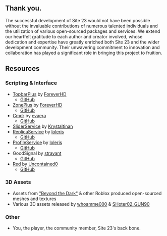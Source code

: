 ## Thank you.
The successful development of Site 23 would not have been possible without the invaluable contributions of numerous talented individuals and the utilization of various open-sourced packages and services. We extend our heartfelt gratitude to each author and creator involved, whose dedication and expertise have greatly enriched both Site 23 and the wider development community. Their unwavering commitment to innovation and collaboration has played a significant role in bringing this project to fruition.

## Resources
### Scripting & Interface
- [TopbarPlus](https://devforum.roblox.com/t/topbarplus-v291-construct-intuitive-topbar-icons-customise-them-with-themes-dropdowns-captions-labels-and-much-more/1017485) by [ForeverHD](https://devforum.roblox.com/u/ForeverHD)
    - [GitHub](https://github.com/1ForeverHD/TopbarPlus)
- [ZonePlus](https://devforum.roblox.com/t/zoneplus-v320-construct-dynamic-zones-and-effectively-determine-players-and-parts-within-their-boundaries/1017701) by [ForeverHD](https://devforum.roblox.com/u/ForeverHD)
    -  [GitHub](https://github.com/1ForeverHD/ZonePlus)
- [Cmdr](https://devforum.roblox.com/t/cmdr-a-fully-extensible-and-type-safe-command-console-for-roblox-developers/182815) by [evaera](https://devforum.roblox.com/u/evaera)
     - [GitHub](https://github.com/evaera/Cmdr)
- [SliderService](https://devforum.roblox.com/t/sliderservice-create-easy-and-functional-sliders/1597785) by [Krystaltinan](https://devforum.roblox.com/u/Krystaltinan)
- [ReplicaService](https://devforum.roblox.com/t/replicate-your-states-with-replicaservice-networking-system/894736) by [loleris](https://devforum.roblox.com/u/loleris)
     - [GitHub](https://github.com/MadStudioRoblox/ReplicaService)
- [ProfileService](https://devforum.roblox.com/t/save-your-player-data-with-profileservice-datastore-module/667805) by [loleris](https://devforum.roblox.com/u/loleris)
     - [GitHub](https://github.com/MadStudioRoblox/ProfileService)
- GoodSignal by [stravant](https://devforum.roblox.com/u/stravant)
     - [GitHub](https://gist.github.com/stravant/b75a322e0919d60dde8a0316d1f09d2f)
- [Red](https://devforum.roblox.com/t/red-a-simple-fast-and-powerful-networking-library/2302865) by [Uncontained0](https://devforum.roblox.com/u/Uncontained0)
     - [GitHub](https://github.com/Uncontained0/red)

### 3D Assets
- Assets from ["Beyond the Dark"](https://www.roblox.com/games/7208091524/Beyond-the-Dark-Vistech-Showcase) & other Roblox produced open-sourced meshes and textures
- Various 3D assets released by [whoamme000](https://www.roblox.com/users/578638998/profile) & [SHoter02_GUN90](https://www.roblox.com/users/123680957/profile/)

### Other
- You, the player, the community member, Site 23's back bone.